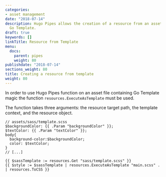 ```yaml
---
categories:
- asset management
date: "2018-07-14"
description: Hugo Pipes allows the creation of a resource from an asset file using
  Go Template.
draft: true
keywords: []
linkTitle: Resource from Template
menu:
  docs:
    parent: pipes
    weight: 80
publishdate: "2018-07-14"
sections_weight: 80
title: Creating a resource from template
weight: 80
---
```


In order to use Hugo Pipes function on an asset file containing Go Template magic the function `resources.ExecuteAsTemplate` must be used.

The function takes three arguments: the resource target path, the template context, and the resource object.

```go-html-template
// assets/sass/template.scss
$backgroundColor: {{ .Param "backgroundColor" }};
$textColor: {{ .Param "textColor" }};
body{
  background-color:$backgroundColor;
  color: $textColor;
}
// [...]
```

```go-html-template
{{ $sassTemplate := resources.Get "sass/template.scss" }}
{{ $style := $sassTemplate | resources.ExecuteAsTemplate "main.scss" . | resources.ToCSS }}
```
